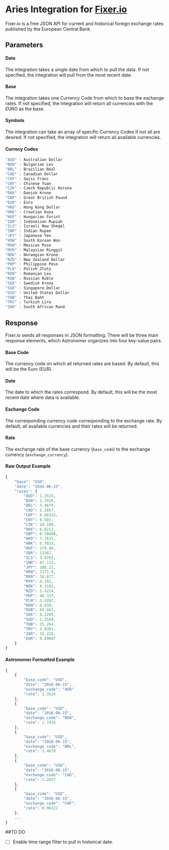 # Aries Integration for [Fixer.io](http://fixer.io)

Fixer.io is a free JSON API for current and historical foreign exchange rates published by the European Central Bank.

## Parameters

#### Date
The integration takes a single date from which to pull the data. If not specified, the integration will pull from the most recent date.

#### Base
The integration takes one Currency Code from which to base the exchange rates. If not specified, the integration will return all currencies with the EURO as the base.

#### Symbols
The integration can take an array of specific Currency Codes if not all are desired. If not specified, the integration will return all available currencies.

#### Currecy Codes
```javascript
"AUD" : Australian Dollar
"BGN" : Bulgarian Lev
"BRL" : Brazilian Real
"CAD" : Canadian Dollar
"CHF" : Swiss Franc
"CNY" : Chinese Yuan
"CZK" : Czech Republic Koruna
"DKK" : Danisk Krone
"GBP" : Great British Pound
"EUR" : Euro
"HKD" : Hong Kong Dollar
"HRK" : Croatian Kuna
"HUF" : Hungarian Forint
"IDR" : Indoneisan Rupiah
"ILS" : Israeli New Sheqel
"INR" : Indian Rupee
"JPY" : Japanese Yen
"KRW" : South Korean Won
"MXN" : Mexican Peso
"MYR" : Malaysian Ringgit
"NOK" : Norwegian Krone
"NZD" : New Zealand Dollar
"PHP" : Philippine Peso
"PLN" : Polish Zloty
"RON" : Romanian Leu
"RUB" : Russian Ruble
"SEK" : Swedish Krona
"SGD" : Singapore Dollar
"USD" : United States Dollar
"THB" : Thai Baht
"TRY" : Turkish Lira
"ZAR" : South African Rand
```

## Response
Fixer.io sends all responses in JSON formatting. There will be three main response elements, which Astronomer organizes into four key-value pairs.

#### Base Code
The currency code on which all returned rates are based. By default, this will be the Euro (EUR).

#### Date
The date to which the rates correspond. By default, this will be the most recent date where data is available.

#### Exchange Code
The corresponding currency code corresponding to the exchange rate. By default, all available currencies and their rates will be returned.

#### Rate
The exchange rate of the base currency (`base_code`) to the exchange currency (`exchange_currency`).

#### Raw Output Example
```javascript
{
    "base": "USD",
    "date": "2016-06-15",
    "rates": {
        "AUD": 1.3524,
        "BGN": 1.7416,
        "BRL": 3.4679,
        "CAD": 1.2857,
        "CHF": 0.96322,
        "CNY": 6.581,
        "CZK": 24.108,
        "DKK": 6.6212,
        "GBP": 0.70488,
        "HKD": 7.7615,
        "HRK": 6.7033,
        "HUF": 279.48,
        "IDR": 13367,
        "ILS": 3.8763,
        "INR": 67.112,
        "JPY": 106.22,
        "KRW": 1171.9,
        "MXN": 18.877,
        "MYR": 4.101,
        "NOK": 8.3183,
        "NZD": 1.4224,
        "PHP": 46.333,
        "PLN": 3.9287,
        "RON": 4.039,
        "RUB": 65.663,
        "SEK": 8.3295,
        "SGD": 1.3549,
        "THB": 35.264,
        "TRY": 2.9301,
        "ZAR": 15.228,
        "EUR": 0.89047
    }
}
```

#### Astronomer Formatted Example
```javascript
{
	{
		"base_code": "USD",
		"date": "2016-06-15",
		"exchange_code": "AUD"
		"rate": 1.3524
	},
	{
		"base_code": "USD",
		"date": "2016-06-15",
		"exchange_code": "BGN",
		"rate": 1.7416
	},
	{
		"base_code": "USD",
		"date": "2016-06-15",
		"exchange_code": "BRL",
		"rate": 3.4679
	},
	{
		"base_code": "USD",
		"date": "2016-06-15",
		"exchange_code": "CAD",
		"rate": 1.2857
	},
	{
		"base_code": "USD",
		"date": "2016-06-15",
		"exchange_code": "CHF",
		"rate": 0.96322
	},
	...
}
```

##TO DO
- [ ] Enable time range filter to pull in historical date.

